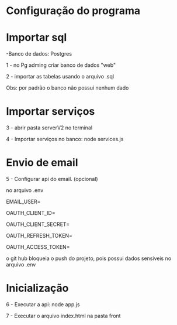 # Configuração do programa


# Importar sql 
-Banco de dados: Postgres

1 - no Pg adming criar banco de dados "web"

2 - importar as tabelas usando o arquivo .sql

Obs: por padrão o banco não possui nenhum dado
# Importar serviços
3 - abrir pasta serverV2 no terminal

4 - Importar serviços no banco: node services.js

# Envio de email
5 - Configurar api do email. (opcional)

no arquivo .env

EMAIL_USER=

OAUTH_CLIENT_ID=

OAUTH_CLIENT_SECRET=

OAUTH_REFRESH_TOKEN=

OAUTH_ACCESS_TOKEN=

o git hub bloqueia o push do projeto, pois possui dados sensiveis no arquivo .env

# Inicialização
6 - Executar a api: node app.js

7 - Executar o arquivo index.html na pasta front




